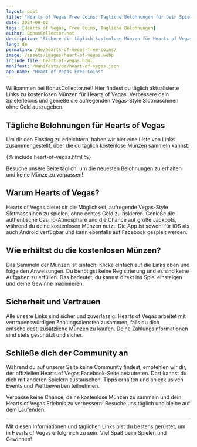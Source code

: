 ```yaml
---
layout: post
title: "Hearts of Vegas Free Coins: Tägliche Belohnungen für Dein Spiel"
date: 2024-08-02
tags: [Hearts of Vegas, Free Coins, Tägliche Belohnungen]
author: BonusCollector.net
description: "Sichere dir täglich kostenlose Münzen für Hearts of Vegas und verbessere dein Spielerlebnis mit unseren exklusiven Links."
lang: de
permalink: /de/hearts-of-vegas-free-coins/
image: /assets/images/heart-of-vegas.webp
include_file: heart-of-vegas.html
manifest: /manifests/de/heart-of-vegas.json
app_name: "Heart of Vegas Free Coins"
---
```


Willkommen bei BonusCollector.net! Hier findest du täglich aktualisierte Links zu kostenlosen Münzen für Hearts of Vegas. Verbessere dein Spielerlebnis und genieße die aufregenden Vegas-Style Slotmaschinen ohne Geld auszugeben.

## Tägliche Belohnungen für Hearts of Vegas

Um dir den Einstieg zu erleichtern, haben wir hier eine Liste von Links zusammengestellt, über die du täglich kostenlose Münzen sammeln kannst:

{% include heart-of-vegas.html %}

Besuche unsere Seite täglich, um die neuesten Belohnungen zu erhalten und keine Münze zu verpassen!

## Warum Hearts of Vegas?

Hearts of Vegas bietet dir die Möglichkeit, aufregende Vegas-Style Slotmaschinen zu spielen, ohne echtes Geld zu riskieren. Genieße die authentische Casino-Atmosphäre und die Chance auf große Jackpots, während du deine kostenlosen Münzen nutzt. Die App ist sowohl für iOS als auch Android verfügbar und kann ebenfalls auf Facebook gespielt werden.

## Wie erhältst du die kostenlosen Münzen?

Das Sammeln der Münzen ist einfach: Klicke einfach auf die Links oben und folge den Anweisungen. Du benötigst keine Registrierung und es sind keine Aufgaben zu erfüllen. Das bedeutet, du kannst direkt ins Spiel einsteigen und deine Gewinne maximieren.

## Sicherheit und Vertrauen

Alle unsere Links sind sicher und zuverlässig. Hearts of Vegas arbeitet mit vertrauenswürdigen Zahlungsdiensten zusammen, falls du dich entscheidest, zusätzliche Münzen zu kaufen. Deine Zahlungsinformationen sind stets geschützt und sicher.

## Schließe dich der Community an

Während du auf unserer Seite keine Community findest, empfehlen wir dir, der offiziellen Hearts of Vegas Facebook-Seite beizutreten. Dort kannst du dich mit anderen Spielern austauschen, Tipps erhalten und an exklusiven Events und Wettbewerben teilnehmen.

Verpasse keine Chance, deine kostenlose Münzen zu sammeln und dein Hearts of Vegas Erlebnis zu verbessern! Besuche uns täglich und bleibe auf dem Laufenden.

---

Mit diesen Informationen und täglichen Links bist du bestens gerüstet, um in Hearts of Vegas erfolgreich zu sein. Viel Spaß beim Spielen und Gewinnen!
